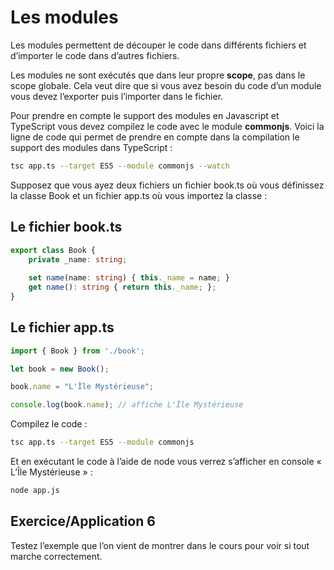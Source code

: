 # Les modules

Les modules permettent de découper le code dans différents fichiers et d’importer le code dans d’autres
fichiers.

Les modules ne sont exécutés que dans leur propre **scope**, pas dans le scope globale. Cela veut dire que
si vous avez besoin du code d’un module vous devez l’exporter puis l’importer dans le fichier.

Pour prendre en compte le support des modules en Javascript et TypeScript vous devez compilez le
code avec le module **commonjs**. Voici la ligne de code qui permet de prendre en compte dans la
compilation le support des modules dans TypeScript :

```bash
tsc app.ts --target ES5 --module commonjs --watch
```

Supposez que vous ayez deux fichiers un fichier book.ts où vous définissez la classe Book et un fichier
app.ts où vous importez la classe :

## Le fichier book.ts

```typescript
export class Book {
    private _name: string;
    
    set name(name: string) { this._name = name; }
    get name(): string { return this._name; };
}
```

## Le fichier app.ts

```typescript
import { Book } from './book';

let book = new Book();

book.name = "L'Île Mystérieuse";

console.log(book.name); // affiche L'Île Mystérieuse
```

Compilez le code :

```bash
tsc app.ts --target ES5 --module commonjs
```

Et en exécutant le code à l’aide de node vous verrez s’afficher en console « L’Île Mystérieuse » :

```bash
node app.js
```

## Exercice/Application 6 

Testez l’exemple que l’on vient de montrer dans le cours pour voir si tout marche correctement.